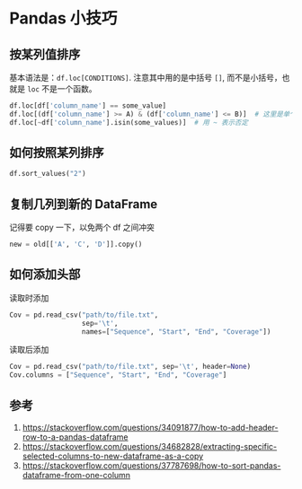 # Pandas 小技巧


## 按某列值排序

基本语法是：`df.loc[CONDITIONS]`. 注意其中用的是中括号 `[]`, 而不是小括号，也就是 `loc` 不是一个函数。

```py
df.loc[df['column_name'] == some_value]
df.loc[(df['column_name'] >= A) & (df['column_name'] <= B)]  # 这里是单个的 `&`
df.loc[~df['column_name'].isin(some_values)]  # 用 ~ 表示否定
```

## 如何按照某列排序

```py
df.sort_values("2")
```

## 复制几列到新的 DataFrame

记得要 copy 一下，以免两个 df 之间冲突

```py
new = old[['A', 'C', 'D']].copy()
```

## 如何添加头部

读取时添加

```py
Cov = pd.read_csv("path/to/file.txt",
                  sep='\t',
                  names=["Sequence", "Start", "End", "Coverage"])
```

读取后添加

```py
Cov = pd.read_csv("path/to/file.txt", sep='\t', header=None)
Cov.columns = ["Sequence", "Start", "End", "Coverage"]
```


## 参考

1. https://stackoverflow.com/questions/34091877/how-to-add-header-row-to-a-pandas-dataframe
2. https://stackoverflow.com/questions/34682828/extracting-specific-selected-columns-to-new-dataframe-as-a-copy
3. https://stackoverflow.com/questions/37787698/how-to-sort-pandas-dataframe-from-one-column
